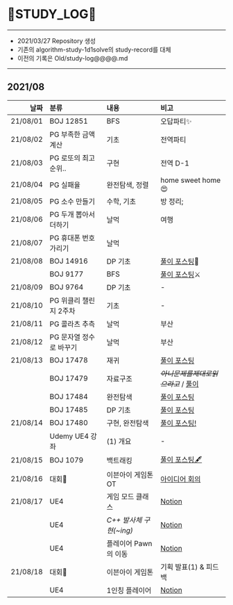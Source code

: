# 📜STUDY_LOG📜
---
- 2021/03/27 Repository 생성
- 기존의 algorithm-study-1d1solve의 study-record를 대체
- 이전의 기록은 Old/study-log@@@@.md
---
## 2021/08

<div markdown="1">

|날짜|분류|내용|비고|
|----:|:----|:----|:----|
|21/08/01|BOJ 12851|BFS|오답파티✨|
|21/08/02|PG 부족한 금액 계산|기초|전역파티|
|21/08/03|PG 로또의 최고 순위..|구현|전역 D-1|
|21/08/04|PG 실패율|완전탐색, 정렬| home sweet home 😍|
|21/08/05|PG 소수 만들기|수학, 기초|방 정리;|
|21/08/06|PG 두개 뽑아서 더하기|날먹|여행|
|21/08/07|PG 휴대폰 번호 가리기|날먹||
|21/08/08|BOJ 14916|DP 기초|[풀이 포스팅](https://oriburger.tistory.com/entry/PSDP-14916-%EA%B1%B0%EC%8A%A4%EB%A6%84%EB%8F%88)🔪|
||BOJ 9177|BFS|[풀이 포스팅](https://oriburger.tistory.com/entry/PSBFS-BOJ-9177-%EB%8B%A8%EC%96%B4-%EC%84%9E%EA%B8%B0)⚔|
|21/08/09|BOJ 9764|DP 기초|-|
|21/08/10|PG 위클리 챌린지 2주차|기초|-|
|21/08/11|PG 콜라츠 추측|날먹|부산|
|21/08/12|PG 문자열 정수로 바꾸기|날먹|부산|
|21/08/13|BOJ 17478|재귀|[풀이 포스팅](https://oriburger.tistory.com/entry/PS%EC%9E%AC%EA%B7%80-BOJ-17478-%EC%9E%AC%EA%B7%80%ED%95%A8%EC%88%98%EA%B0%80-%EB%AD%94%EA%B0%80%EC%9A%94)|
||BOJ 17479|자료구조|~~*아니문제를제대로읽으라고*~~  / [풀이](https://oriburger.tistory.com/entry/PS%EC%9E%90%EB%A3%8C%EA%B5%AC%EC%A1%B0-BOJ-17479-%EC%A0%95%EC%8B%9D%EB%8B%B9)|
||BOJ 17484|완전탐색|[풀이 포스팅](https://oriburger.tistory.com/entry/PS%EC%99%84%EC%A0%84%ED%83%90%EC%83%89-BOJ-17484-%EC%A7%84%EC%9A%B0%EC%9D%98-%EB%8B%AC-%EC%97%AC%ED%96%89Small)|
||BOJ 17485|DP 기초|[풀이 포스팅](https://oriburger.tistory.com/entry/PSDP-BOJ-17485-%EC%A7%84%EC%9A%B0%EC%9D%98-%EB%8B%AC-%EC%97%AC%ED%96%89Large)|
|21/08/14|BOJ 17480|구현, 완전탐색|[풀이 포스팅!](https://oriburger.tistory.com/entry/PS%EA%B5%AC%ED%98%84-BOJ-17480-%EA%B0%9C%EA%B5%AC%EC%9F%81%EC%9D%B4-%EC%A4%80%EC%84%9D%EC%9D%B4)|
||Udemy UE4 강좌|(1) 개요|-|
|21/08/15|BOJ 1079|백트래킹|[풀이 포스팅🖋](https://oriburger.tistory.com/entry/PS%EB%B0%B1%ED%8A%B8%EB%9E%98%ED%82%B9-BOJ-1079-%EB%A7%88%ED%94%BC%EC%95%84)|
|21/08/16|대회👑|이븐아이 게임톤 OT|[아이디어 회의](https://oriburger.notion.site/08-16-2-4df253079f4c49db90b287c2e643569d)|
|21/08/17|UE4|게임 모드 클래스|[Notion](https://oriburger.notion.site/1-cec082b238c04464be4237d398d4ebc1)|
||UE4|*C++ 발사체 구현(~ing)*|[Notion](https://oriburger.notion.site/6a4a81ec01ba4272a29b57ee4835c463)|
||UE4|플레이어 Pawn의 이동|[Notion](https://oriburger.notion.site/1-cec082b238c04464be4237d398d4ebc1)|
|21/08/18|대회👑|이븐아이 게임톤|기획 발표(1) & 피드백|
||UE4|1인칭 플레이어|[Notion](https://oriburger.notion.site/1-cec082b238c04464be4237d398d4ebc1)|
</div>
